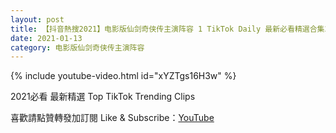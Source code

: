```yaml
---
layout: post
title: 【抖音熱搜2021】电影版仙剑奇侠传主演阵容 1 TikTok Daily 最新必看精選合集2021 01 13
date: 2021-01-13
category: 电影版仙剑奇侠传主演阵容
---
```


{% include youtube-video.html id="xYZTgs16H3w" %}

2021必看 最新精選 Top TikTok Trending Clips

喜歡請點贊轉發加訂閱 Like & Subscribe：[YouTube](https://www.youtube.com/channel/UCAoR7VcanIPd04uEq_GIylA/videos)

